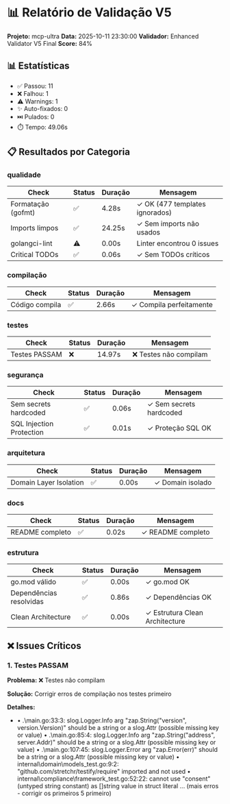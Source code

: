 # 📊 Relatório de Validação V5

**Projeto:** mcp-ultra
**Data:** 2025-10-11 23:30:00
**Validador:** Enhanced Validator V5 Final
**Score:** 84%

## 📊 Estatísticas

- ✅ Passou: 11
- ❌ Falhou: 1
- ⚠️  Warnings: 1
- ✨ Auto-fixados: 0
- ⏭️  Pulados: 0
- ⏱️  Tempo: 49.06s

## 📋 Resultados por Categoria

### qualidade

| Check | Status | Duração | Mensagem |
|-------|--------|---------|----------|
| Formatação (gofmt) | ✅ | 4.28s | ✓ OK (477 templates ignorados) |
| Imports limpos | ✅ | 24.25s | ✓ Sem imports não usados |
| golangci-lint | ⚠️ | 0.00s | Linter encontrou 0 issues |
| Critical TODOs | ✅ | 0.06s | ✓ Sem TODOs críticos |

### compilação

| Check | Status | Duração | Mensagem |
|-------|--------|---------|----------|
| Código compila | ✅ | 2.66s | ✓ Compila perfeitamente |

### testes

| Check | Status | Duração | Mensagem |
|-------|--------|---------|----------|
| Testes PASSAM | ❌ | 14.97s | ❌ Testes não compilam |

### segurança

| Check | Status | Duração | Mensagem |
|-------|--------|---------|----------|
| Sem secrets hardcoded | ✅ | 0.06s | ✓ Sem secrets hardcoded |
| SQL Injection Protection | ✅ | 0.01s | ✓ Proteção SQL OK |

### arquitetura

| Check | Status | Duração | Mensagem |
|-------|--------|---------|----------|
| Domain Layer Isolation | ✅ | 0.00s | ✓ Domain isolado |

### docs

| Check | Status | Duração | Mensagem |
|-------|--------|---------|----------|
| README completo | ✅ | 0.02s | ✓ README completo |

### estrutura

| Check | Status | Duração | Mensagem |
|-------|--------|---------|----------|
| go.mod válido | ✅ | 0.00s | ✓ go.mod OK |
| Dependências resolvidas | ✅ | 0.86s | ✓ Dependências OK |
| Clean Architecture | ✅ | 0.00s | ✓ Estrutura Clean Architecture |

## ❌ Issues Críticos

### 1. Testes PASSAM

**Problema:** ❌ Testes não compilam

**Solução:** Corrigir erros de compilação nos testes primeiro

**Detalhes:**
-   • .\main.go:33:3: slog.Logger.Info arg "zap.String(\"version\", version.Version)" should be a string or a slog.Attr (possible missing key or value)
  • .\main.go:85:4: slog.Logger.Info arg "zap.String(\"address\", server.Addr)" should be a string or a slog.Attr (possible missing key or value)
  • .\main.go:107:45: slog.Logger.Error arg "zap.Error(err)" should be a string or a slog.Attr (possible missing key or value)
  • internal\domain\models_test.go:9:2: "github.com/stretchr/testify/require" imported and not used
  • internal\compliance\framework_test.go:52:22: cannot use "consent" (untyped string constant) as []string value in struct literal
  ... (mais erros - corrigir os primeiros 5 primeiro)


